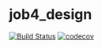 # job4_design
[![Build Status](https://app.travis-ci.com/dmitrykachala/job4j_design.svg?branch=master)](https://app.travis-ci.com/dmitrykachala/job4j_design)
[![codecov](https://codecov.io/gh/dmitrykachala/job4j_grabber/branch/master/graph/badge.svg?token=X3MI9LDVT3)](https://codecov.io/gh/dmitrykachala/job4j_grabber)